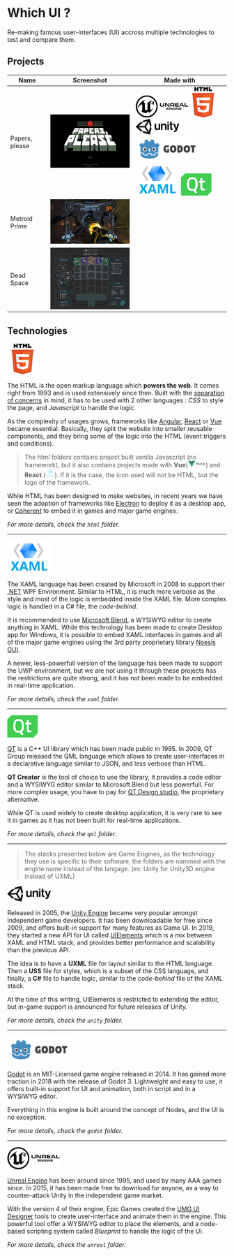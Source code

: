 # Which UI ?

Re-making famous user-interfaces (UI) accross multiple technologies to test and compare them.

## Projects

Name | Screenshot | Made with
--- | --- | ---
Papers, please | ![Papers please](doc/readme-img/papers-please.gif?raw=true) | ![Unreal](doc/readme-img/unreal.png?raw=true)![HTML](doc/readme-img/html.png?raw=true)![Unity](doc/readme-img/unity.png?raw=true)  <br> ![Godot](doc/readme-img/godot.png?raw=true) ![XAML](doc/readme-img/xaml.png?raw=true) ![QML](doc/readme-img/qt.png?raw=true)
Metroid Prime | ![Metroid Prime](doc/readme-img/metroid-prime.png?raw=true) | 
Dead Space | ![Dead space](doc/readme-img/dead-space.png?raw=true) | 

## Technologies

![HTML](doc/readme-img/html.png?raw=true)

The HTML is the open markup language which **powers the web**. It comes right from 1993 and is used extensively since then. Built with the [separation of concerns](https://en.wikipedia.org/wiki/Separation_of_concerns) in mind, it has to be used with 2 other languages : *CSS* to style the page, and *Javascript* to handle the logic.

As the complexity of usages grows, frameworks like [Angular](https://angular.io/), [React](https://fr.reactjs.org/) or [Vue](https://vuejs.org/) became essential. Basically, they split the website into smaller reusable components, and they bring some of the logic into the HTML (event triggers and conditions).

> The html folders contains project built vanilla Javascript (no framework), but it also contains projects made with **Vue**(<img src="doc/readme-img/vue.png?raw=true" height="15px">) and **React** (<img src="doc/readme-img/react.png?raw=true" height="20px">). If it is the case, the icon used will not be HTML, but the logo of the framework.

While HTML has been designed to make websites, in recent years we have seen the adoption of frameworks like [Electron](https://electronjs.org/) to deploy it as a desktop app, or [Coherent](https://coherent-labs.com/) to embed it in games and major game engines. 

*For more details, check the `html` folder.*

---

![XAML](doc/readme-img/xaml.png?raw=true)

The XAML language has been created by Microsoft in 2008 to support their [.NET](https://dotnet.microsoft.com/) WPF Environment. Similar to HTML, it is much more verbose as the style and most of the logic is embedded inside the XAML file. More complex logic is handled in a C# file, the *code-behind*.

It is recommended to use [Microsoft Blend](https://docs.microsoft.com/fr-fr/visualstudio/designers/creating-a-ui-by-using-blend-for-visual-studio?view=vs-2019), a WYSIWYG editor to create anything in XAML. While this technology has been made to create Desktop app for Windows, it is possible to embed XAML interfaces in games and all of the major game engines using the 3rd party proprietary library [Noesis GUI](https://www.noesisengine.com/).

A newer, less-powerfull version of the language has been made to support the UWP environment, but we are not using it through these projects has the restrictions are quite strong, and it has not been made to be embedded in real-time application.

*For more details, check the `xaml` folder.*

---

![QML](doc/readme-img/qt.png?raw=true) 

[QT](https://www.qt.io/) is a C++ UI library which has been made public in 1995. In 2009, QT Group released the QML language which allows to create user-interfaces in a declarative language similar to JSON, and less verbose than HTML.

**QT Creator** is the tool of choice to use the library, it provides a code editor and a WYSIWYG editor similar to Microsoft Blend but less powerfull. For more complex usage, you have to pay for [QT Design studio](https://www.qt.io/ui-framework), the proprietary alternative.

While QT is used widely to create desktop application, it is very rare to see it in games as it has not been built for real-time applications.

*For more details, check the `qml` folder.*

---

> The stacks presented below are Game Engines, as the technology they use is specific to their software, the folders are nammed with the engine name instead of the langage. 
> (ex: Unity for Unity3D engine instead of UXML)

![Unity](doc/readme-img/unity.png?raw=true)

Released in 2005, the [Unity Engine](https://unity.com/fr) became very popular amongst independent game developers. It has been downloadable for free since 2009, and offers built-in support for many features as Game UI. In 2019, they started a new API for UI called [UIElements](https://blogs.unity3d.com/2019/04/23/whats-new-with-uielements-in-2019-1/) which is a mix  between XAML and HTML stack, and provides better performance and scalability than the previous API.

The idea is to have a **UXML** file for layout similar to the HTML language. Then a **USS** file for styles, which is a subset of the CSS language, and finally, a **C#** file to handle logic, similar to the *code-behind* file of the XAML stack.

At the time of this writing, UIElements is restricted to extending the editor, but in-game support is announced for future releases of Unity.

*For more details, check the `unity` folder.*

---

![Godot](doc/readme-img/godot.png?raw=true)

[Godot](https://godotengine.org/) is an MIT-Licensed game engine released in 2014. It has gained more traction in 2018 with the release of Godot 3. Lightweight and easy to use, it offers built-in support for UI and animation, both in script and in a WYSIWYG editor.

Everything in this engine is built around the concept of Nodes, and the UI is no exception.

*For more details, check the `godot` folder.*

---

![Unreal](doc/readme-img/unreal.png?raw=true)

[Unreal Engine](https://www.unrealengine.com/en-US/what-is-unreal-engine-4) has been around since 1995, and used by many AAA games since. In 2015, it has been made free to download for anyone, as a way to counter-attack Unity in the independent game market.

With the version 4 of their engine, Epic Games created the [UMG UI Designer](https://docs.unrealengine.com/en-US/Engine/UMG/index.html) tools to create user-interface and animate them in the engine. This powerful tool offer a WYSIWYG editor to place the elements, and a node-based scripting system called *Blueprint* to handle the logic of the UI.

*For more details, check the `unreal` folder.*